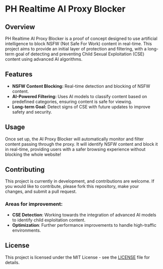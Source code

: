 # PH Realtime AI Proxy Blocker

## Overview
PH Realtime AI Proxy Blocker is a proof of concept designed to use artificial intelligence to block NSFW (Not Safe For Work) content in real-time. This project aims to provide an initial layer of protection and filtering, with a long-term goal of detecting and preventing Child Sexual Exploitation (CSE) content using advanced AI algorithms.

## Features
- **NSFW Content Blocking:** Real-time detection and blocking of NSFW content.
- **AI-Powered Filtering:** Uses AI models to classify content based on predefined categories, ensuring content is safe for viewing.
- **Long-term Goal:** Detect signs of CSE with future updates to improve safety and security.

## Usage

Once set up, the AI Proxy Blocker will automatically monitor and filter content passing through the proxy. It will identify NSFW content and block it in real-time, providing users with a safer browsing experience without blocking the whole website!

## Contributing

This project is currently in development, and contributions are welcome. If you would like to contribute, please fork this repository, make your changes, and submit a pull request.

### Areas for improvement:
- **CSE Detection**: Working towards the integration of advanced AI models to identify child exploitation content.
- **Optimization**: Further performance improvements to handle high-traffic environments.

## License

This project is licensed under the MIT License - see the [LICENSE](LICENSE) file for details.